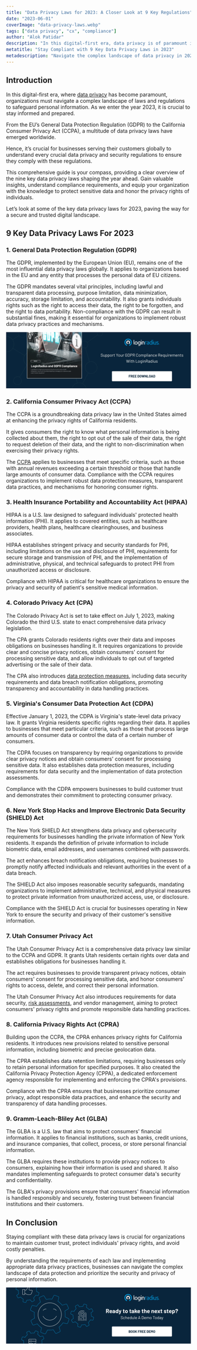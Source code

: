 ```yaml
---
title: "Data Privacy Laws for 2023: A Closer Look at 9 Key Regulations"
date: "2023-06-01"
coverImage: "data-privacy-laws.webp"
tags: ["data privacy", "cx", "compliance"]
author: "Alok Patidar"
description: "In this digital-first era, data privacy is of paramount importance. Discover the essential data privacy laws for 2023, including GDPR, CCPA, HIPAA, and more. Stay informed, protect sensitive data, and honor individuals' privacy rights with our comprehensive guide."
metatitle: "Stay Compliant with 9 Key Data Privacy Laws in 2023"
metadescription: "Navigate the complex landscape of data privacy in 2023 by exploring the key regulations, including GDPR, CCPA, HIPAA, and more, to ensure data compliance."
---
```


## Introduction

In this digital-first era, where [data privacy](https://www.loginradius.com/blog/identity/digital-privacy-best-practices/) has become paramount, organizations must navigate a complex landscape of laws and regulations to safeguard personal information. As we enter the year 2023, it is crucial to stay informed and prepared. 

From the EU’s General Data Protection Regulation (GDPR) to the California Consumer Privacy Act (CCPA), a multitude of data privacy laws have emerged worldwide. 

Hence, it’s crucial for businesses serving their customers globally to understand every crucial data privacy and security regulations to ensure they comply with these regulations. 

This comprehensive guide is your compass, providing a clear overview of the nine key data privacy laws shaping the year ahead. Gain valuable insights, understand compliance requirements, and equip your organization with the knowledge to protect sensitive data and honor the privacy rights of individuals. 

Let’s look at some of the key data privacy laws for 2023, paving the way for a secure and trusted digital landscape.

## 9 Key Data Privacy Laws For 2023

### 1. General Data Protection Regulation (GDPR)

The GDPR, implemented by the European Union (EU), remains one of the most influential data privacy laws globally. It applies to organizations based in the EU and any entity that processes the personal data of EU citizens. 

The GDPR mandates several vital principles, including lawful and transparent data processing, purpose limitation, data minimization, accuracy, storage limitation, and accountability. It also grants individuals rights such as the right to access their data, the right to be forgotten, and the right to data portability. Non-compliance with the GDPR can result in substantial fines, making it essential for organizations to implement robust data privacy practices and mechanisms.

[![EB-GDPR-Comp](EB-GDPR-Comp.webp)](https://www.loginradius.com/resource/loginradius-and-gdpr-compliance/)

### 2. California Consumer Privacy Act (CCPA)

The CCPA is a groundbreaking data privacy law in the United States aimed at enhancing the privacy rights of California residents. 

It gives consumers the right to know what personal information is being collected about them, the right to opt out of the sale of their data, the right to request deletion of their data, and the right to non-discrimination when exercising their privacy rights. 

The [CCPA](https://www.loginradius.com/blog/identity/how-loginradius-helps-enterprises-stay-ccpa-compliant-in-2020/) applies to businesses that meet specific criteria, such as those with annual revenues exceeding a certain threshold or those that handle large amounts of consumer data. Compliance with the CCPA requires organizations to implement robust data protection measures, transparent data practices, and mechanisms for honoring consumer rights.

### 3. Health Insurance Portability and Accountability Act (HIPAA)

HIPAA is a U.S. law designed to safeguard individuals' protected health information (PHI). It applies to covered entities, such as healthcare providers, health plans, healthcare clearinghouses, and business associates. 

HIPAA establishes stringent privacy and security standards for PHI, including limitations on the use and disclosure of PHI, requirements for secure storage and transmission of PHI, and the implementation of administrative, physical, and technical safeguards to protect PHI from unauthorized access or disclosure. 

Compliance with HIPAA is critical for healthcare organizations to ensure the privacy and security of patient's sensitive medical information.

### 4. Colorado Privacy Act (CPA)

The Colorado Privacy Act is set to take effect on July 1, 2023, making Colorado the third U.S. state to enact comprehensive data privacy legislation. 

The CPA grants Colorado residents rights over their data and imposes obligations on businesses handling it. It requires organizations to provide clear and concise privacy notices, obtain consumers' consent for processing sensitive data, and allow individuals to opt out of targeted advertising or the sale of their data. 

The CPA also introduces [data protection measures](https://www.loginradius.com/blog/identity/consumer-data-privacy-security/), including data security requirements and data breach notification obligations, promoting transparency and accountability in data handling practices.

### 5. Virginia's Consumer Data Protection Act (CDPA)

Effective January 1, 2023, the CDPA is Virginia's state-level data privacy law. It grants Virginia residents specific rights regarding their data. It applies to businesses that meet particular criteria, such as those that process large amounts of consumer data or control the data of a certain number of consumers. 

The CDPA focuses on transparency by requiring organizations to provide clear privacy notices and obtain consumers' consent for processing sensitive data. It also establishes data protection measures, including requirements for data security and the implementation of data protection assessments. 

Compliance with the CDPA empowers businesses to build customer trust and demonstrates their commitment to protecting consumer privacy.

### 6. New York Stop Hacks and Improve Electronic Data Security (SHIELD) Act

The New York SHIELD Act strengthens data privacy and cybersecurity requirements for businesses handling the private information of New York residents. It expands the definition of private information to include biometric data, email addresses, and usernames combined with passwords. 

The act enhances breach notification obligations, requiring businesses to promptly notify affected individuals and relevant authorities in the event of a data breach. 

The SHIELD Act also imposes reasonable security safeguards, mandating organizations to implement administrative, technical, and physical measures to protect private information from unauthorized access, use, or disclosure. 

Compliance with the SHIELD Act is crucial for businesses operating in New York to ensure the security and privacy of their customer's sensitive information.

### 7. Utah Consumer Privacy Act

The Utah Consumer Privacy Act is a comprehensive data privacy law similar to the CCPA and GDPR. It grants Utah residents certain rights over data and establishes obligations for businesses handling it. 

The act requires businesses to provide transparent privacy notices, obtain consumers' consent for processing sensitive data, and honor consumers' rights to access, delete, and correct their personal information. 

The Utah Consumer Privacy Act also introduces requirements for data security, [risk assessments](https://www.loginradius.com/blog/identity/loginradius-consumer-audit-trail-data-analysis/), and vendor management, aiming to protect consumers' privacy rights and promote responsible data handling practices.

### 8. California Privacy Rights Act (CPRA)

Building upon the CCPA, the CPRA enhances privacy rights for California residents. It introduces new provisions related to sensitive personal information, including biometric and precise geolocation data. 

The CPRA establishes data retention limitations, requiring businesses only to retain personal information for specified purposes. It also created the California Privacy Protection Agency (CPPA), a dedicated enforcement agency responsible for implementing and enforcing the CPRA's provisions. 

Compliance with the CPRA ensures that businesses prioritize consumer privacy, adopt responsible data practices, and enhance the security and transparency of data handling processes.

### 9. Gramm-Leach-Bliley Act (GLBA)

The GLBA is a U.S. law that aims to protect consumers' financial information. It applies to financial institutions, such as banks, credit unions, and insurance companies, that collect, process, or store personal financial information. 

The GLBA requires these institutions to provide privacy notices to consumers, explaining how their information is used and shared. It also mandates implementing safeguards to protect consumer data's security and confidentiality. 

The GLBA's privacy provisions ensure that consumers' financial information is handled responsibly and securely, fostering trust between financial institutions and their customers.

## In Conclusion 

Staying compliant with these data privacy laws is crucial for organizations to maintain customer trust, protect individuals' privacy rights, and avoid costly penalties. 

By understanding the requirements of each law and implementing appropriate data privacy practices, businesses can navigate the complex landscape of data protection and prioritize the security and privacy of personal information.

[![LoginRadius Book a Demo](../../assets/book-a-demo-loginradius.webp)](https://www.loginradius.com/contact-us?utm_source=blog&utm_medium=web&utm_campaign=stay-compliant-with-data-privacy-laws-2023)
